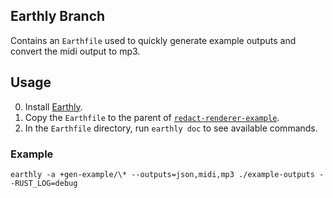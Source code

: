 ## Earthly Branch
Contains an `Earthfile` used to quickly generate example outputs and convert the midi output to mp3.

## Usage
0. Install [Earthly](https://earthly.dev/get-earthly).
1. Copy the `Earthfile` to the parent of [`redact-renderer-example`](https://github.com/dousto/redact-renderer-example).
2. In the `Earthfile` directory, run `earthly doc` to see available commands.

### Example
```shell
earthly -a +gen-example/\* --outputs=json,midi,mp3 ./example-outputs --RUST_LOG=debug
```